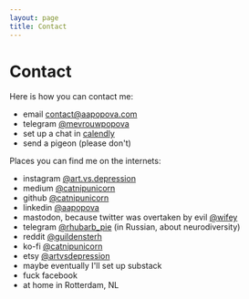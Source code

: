 ```yaml
---
layout: page
title: Contact
---
```

# Contact
Here is how you can contact me:

* email [contact@aapopova.com](mailto:contact@aapopova.com)
* telegram [@mevrouwpopova](https://t.me/mevrouwpopova)
* set up a chat in [calendly](https://calendly.com/catnipunicorn)
* send a pigeon (please don't)

Places you can find me on the internets:

* instagram [@art.vs.depression](https://www.instagram.com/art.vs.depression/)
* medium [@catnipunicorn](https://medium.com/@catnipunicorn)
* github [@catnipunicorn](https://github.com/catnipunicorn/)
* linkedin [@aapopova](https://www.linkedin.com/in/aapopova/)
* mastodon, because twitter was overtaken by evil [@wifey](https://toot.ramuuns.com/@wifey)
* telegram [@rhubarb_pie](https://t.me/rhubarb_pie) (in Russian, about neurodiversity)
* reddit [@guildensterh](https://www.reddit.com/user/guildensterh/)
* ko-fi [@catnipunicorn](https://ko-fi.com/catnipunicorn)
* etsy [@artvsdepression](https://www.etsy.com/shop/artvsdepression)
* maybe eventually I'll set up substack
* fuck facebook
* at home in Rotterdam, NL